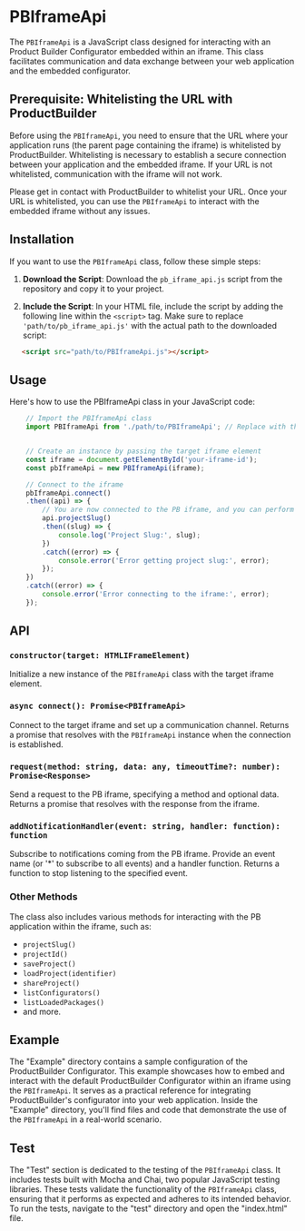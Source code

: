 # PBIframeApi

The `PBIframeApi` is a JavaScript class designed for interacting with an Product Builder Configurator embedded within an iframe. This class facilitates communication and data exchange between your web application and the embedded configurator.


## Prerequisite: Whitelisting the URL with ProductBuilder

Before using the `PBIframeApi`, you need to ensure that the URL where your application runs (the parent page containing the iframe) is whitelisted by ProductBuilder. Whitelisting is necessary to establish a secure connection between your application and the embedded iframe. If your URL is not whitelisted, communication with the iframe will not work.

Please get in contact with ProductBuilder to whitelist your URL. Once your URL is whitelisted, you can use the `PBIframeApi` to interact with the embedded iframe without any issues.


## Installation

If you want to use the `PBIframeApi` class, follow these simple steps:

1. **Download the Script**: Download the `pb_iframe_api.js` script from the repository and copy it to your project.

2. **Include the Script**: In your HTML file, include the script by adding the following line within the `<script>` tag. Make sure to replace `'path/to/pb_iframe_api.js'` with the actual path to the downloaded script:

```html
   <script src="path/to/PBIframeApi.js"></script>
```

## Usage

Here's how to use the PBIframeApi class in your JavaScript code:


```javascript
	// Import the PBIframeApi class
	import PBIframeApi from './path/to/PBIframeApi'; // Replace with the actual path


	// Create an instance by passing the target iframe element
	const iframe = document.getElementById('your-iframe-id');
	const pbIframeApi = new PBIframeApi(iframe);

	// Connect to the iframe
	pbIframeApi.connect()
	.then((api) => {
		// You are now connected to the PB iframe, and you can perform actions
		api.projectSlug()
		.then((slug) => {
			console.log('Project Slug:', slug);
		})
		.catch((error) => {
			console.error('Error getting project slug:', error);
		});
	})
	.catch((error) => {
		console.error('Error connecting to the iframe:', error);
	});

```

## API

### `constructor(target: HTMLIFrameElement)`

Initialize a new instance of the `PBIframeApi` class with the target iframe element.

### `async connect(): Promise<PBIframeApi>`

Connect to the target iframe and set up a communication channel. Returns a promise that resolves with the `PBIframeApi` instance when the connection is established.

### `request(method: string, data: any, timeoutTime?: number): Promise<Response>`

Send a request to the PB iframe, specifying a method and optional data. Returns a promise that resolves with the response from the iframe.

### `addNotificationHandler(event: string, handler: function): function`

Subscribe to notifications coming from the PB iframe. Provide an event name (or '*' to subscribe to all events) and a handler function. Returns a function to stop listening to the specified event.

### Other Methods

The class also includes various methods for interacting with the PB application within the iframe, such as:

- `projectSlug()`
- `projectId()`
- `saveProject()`
- `loadProject(identifier)`
- `shareProject()`
- `listConfigurators()`
- `listLoadedPackages()`
- and more.


## Example

The "Example" directory contains a sample configuration of the ProductBuilder Configurator. This example showcases how to embed and interact with the default ProductBuilder Configurator within an iframe using the `PBIframeApi`. It serves as a practical reference for integrating ProductBuilder's configurator into your web application. Inside the "Example" directory, you'll find files and code that demonstrate the use of the `PBIframeApi` in a real-world scenario.
 

## Test

The "Test" section is dedicated to the testing of the `PBIframeApi` class. It includes tests built with Mocha and Chai, two popular JavaScript testing libraries. These tests validate the functionality of the `PBIframeApi` class, ensuring that it performs as expected and adheres to its intended behavior. To run the tests, navigate to the "test" directory and open the "index.html" file.

